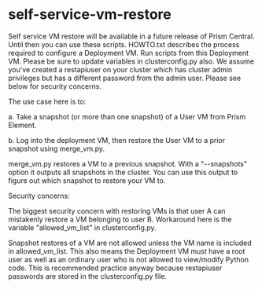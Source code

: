 # self-service-vm-restore

Self service VM restore will be available in a future release of Prism Central. Until then you can use these scripts.
HOWTO.txt describes the process required to configure a Deployment VM. Run scripts from this Deployment VM.
Please be sure to update variables in clusterconfig.py also. We assume you've created a restapiuser on your cluster 
which has cluster admin privileges but has a different password from the admin user. Please see below for security concerns.

The use case here is to:

a. Take a snapshot (or more than one snapshot) of a User VM from Prism Element.

b. Log into the deployment VM, then restore the User VM to a prior snapshot using merge_vm.py.

merge_vm.py restores a VM to a previous snapshot. With a "--snapshots" option it outputs all snapshots in the cluster.
You can use this output to figure out which snapshot to restore your VM to.

Security concerns:

The biggest security concern with restoring VMs is that user A can mistakenly restore a VM belonging to user B. Workaround 
here is the variable "allowed_vm_list" in clusterconfig.py.

Snapshot restores of a VM are not allowed unless the VM name is included in allowed_vm_list. This also means the 
Deployment VM must have a root user as well as an ordinary user who is not allowed to view/modify Python code. This
is recommended practice anyway because restapiuser passwords are stored in the clusterconfig.py file.

